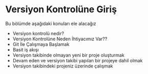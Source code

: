 # Versiyon Kontrolüne Giriş

Bu bölümde aşağıdaki konuları ele alacağız
* Versiyon kontrolü nedir?
* Versiyon Kontrolüne Neden İhtiyacımız Var??
* Git İle Çalışmaya Başlamak
* Basit iş akışı
* Versiyon takibinde olmayan yeni bir proje oluşturmak
* Devam eden ve versiyon takibi yapılan bir projeye dahil olmak
* Versiyon takibindeki projeniz üzerinde çalışmak
